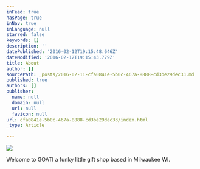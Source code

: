 ```yaml
---
inFeed: true
hasPage: true
inNav: true
inLanguage: null
starred: false
keywords: []
description: ''
datePublished: '2016-02-12T19:15:48.646Z'
dateModified: '2016-02-12T19:15:43.779Z'
title: About
author: []
sourcePath: _posts/2016-02-11-cfa0841e-5b0c-467a-8888-cd3be29dec33.md
published: true
authors: []
publisher:
  name: null
  domain: null
  url: null
  favicon: null
url: cfa0841e-5b0c-467a-8888-cd3be29dec33/index.html
_type: Article

---
```

![](https://the-grid-user-content.s3-us-west-2.amazonaws.com/d7c830e4-62a7-4b26-8758-4c41dbc9ceba.png)

Welcome to GOATI a funky little gift shop based in Milwaukee WI.